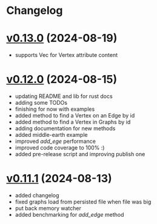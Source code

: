 # Changelog

# [v0.13.0](https://github.com/carvilsi/gruphst/releases/tag/v0.13.0) (2024-08-19)

- supports Vec<u8> for Vertex attribute content

# [v0.12.0](https://github.com/carvilsi/gruphst/releases/tag/v0.12.0) (2024-08-15)

- updating README and lib for rust docs
- adding some TODOs
- finishing for now with examples
- added method to find a Vertex on an Edge by id
- added method to find a Vertex in Graphs by id
- adding documentation for new methods
- added middle-earth example 
- improved *add_ege* performance
- improved code coverage to 100% :)
- added pre-release script and improving publish one

# [v0.11.1](https://github.com/carvilsi/gruphst/releases/tag/v0.11.1) (2024-08-13)

- added changelog 
- fixed graphs load from persisted file when file was big 
- put back memory watcher
- added benchmarking for *add_edge* method


